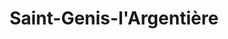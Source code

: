 ---
title: Saint-Genis-l'Argentière
url: /saint-genis-largentiere/
latitude: 45.71
longitude: 4.468
---